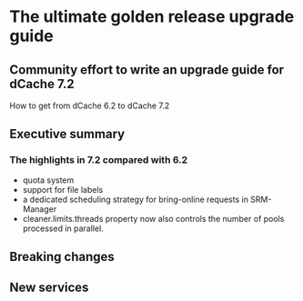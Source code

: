 
# The ultimate golden release upgrade guide

## Community effort to write an upgrade guide for dCache 7.2

How to get from dCache 6.2 to dCache 7.2

## Executive summary

### The highlights in 7.2 compared with 6.2

-  quota system 
-  support for file labels
-  a dedicated scheduling strategy for bring-online requests in SRM-Manager
-  cleaner.limits.threads property now also controls the number of pools processed in parallel.

## Breaking changes


## New services

